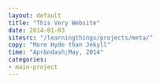 ```yaml
---
layout: default
title: "This Very Website"
date: 2014-01-03
sitesrc: "/learningthings/projects/meta/"
copy: "More Hyde than Jekyll"
time: "Apr&ndash;May, 2014"
categories:
- main-project
---
```


